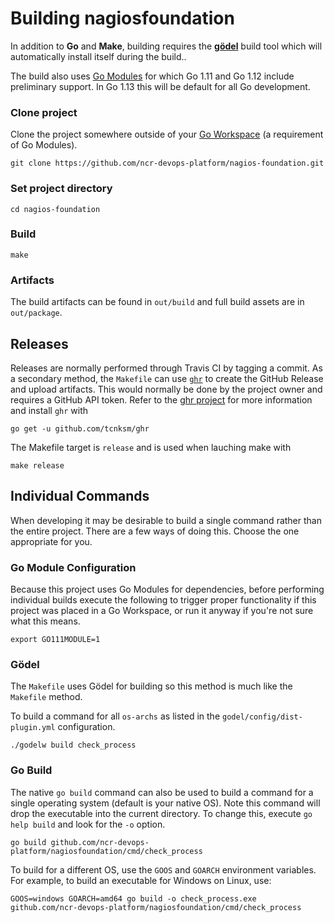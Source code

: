 # Building nagiosfoundation
In addition to __Go__ and __Make__, building requires the [__gödel__](https://github.com/palantir/godel) build tool which will automatically install itself during the build..

The build also uses [Go Modules](https://blog.golang.org/using-go-modules) for which Go 1.11 and Go 1.12 include preliminary support. In Go 1.13 this will be default for all Go development.

### Clone project
Clone the project somewhere outside of your [Go Workspace](https://golang.org/doc/code.html#Workspaces) (a requirement of Go Modules).

```
git clone https://github.com/ncr-devops-platform/nagios-foundation.git
```

### Set project directory
```
cd nagios-foundation
```

### Build
```
make
```

### Artifacts
The build artifacts can be found in `out/build` and full build assets are in `out/package`.

## Releases
Releases are normally performed through Travis CI by tagging a commit. As a secondary method, the `Makefile` can use [`ghr`](https://github.com/tcnksm/ghr) to create the GitHub Release and upload artifacts. This would normally be done by the project owner and requires a GitHub API token. Refer to the [ghr project](https://github.com/tcnksm/ghr) for more information and install `ghr` with
```
go get -u github.com/tcnksm/ghr
```
The Makefile target is `release` and is used when lauching make with
```
make release
```

## Individual Commands
When developing it may be desirable to build a single command rather than the entire project. There are a few ways of doing this. Choose the one appropriate for you.

### Go Module Configuration
Because this project uses Go Modules for dependencies, before performing individual builds execute the following to trigger proper functionality if this project was placed in a Go Workspace, or run it anyway if you're not sure what this means.
```
export GO111MODULE=1
```

### Gödel
The `Makefile` uses Gödel for building so this method is much like the `Makefile` method.

To build a command for all `os-archs` as listed in the `godel/config/dist-plugin.yml` configuration.
```
./godelw build check_process
```

### Go Build
The native `go build` command can also be used to build a command for a single operating system (default is your native OS). Note this command will drop the executable into the current directory. To change this, execute `go help build` and look for the `-o` option.
```
go build github.com/ncr-devops-platform/nagiosfoundation/cmd/check_process
```

To build for a different OS, use the `GOOS` and `GOARCH` environment variables. For example, to build an executable for Windows on Linux, use:
```
GOOS=windows GOARCH=amd64 go build -o check_process.exe github.com/ncr-devops-platform/nagiosfoundation/cmd/check_process
```

